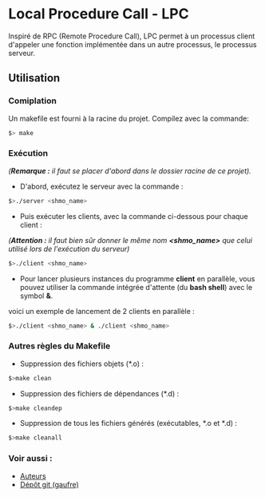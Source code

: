 # Local Procedure Call - LPC

Inspiré de RPC (Remote Procedure Call), LPC permet à un processus client d'appeler une fonction
implémentée dans un autre processus, le processus serveur.

## Utilisation

### Comiplation

Un makefile est fourni à la racine du projet. Compilez avec la commande:
```bash
$> make
```

### Exécution
_(**Remarque :** il faut se placer d'abord dans le dossier racine de ce projet)._

* D'abord, exécutez le serveur avec la commande :
```bash
$>./server <shmo_name>
```
* Puis exécuter les clients, avec la commande ci-dessous pour chaque client :

_(**Attention :** il faut bien sûr donner le même nom **<shmo_name>** que celui utilisé lors de l'exécution du serveur)_
```bash
$>./client <shmo_name>
```
* Pour lancer plusieurs instances du programme **client** en parallèle, vous pouvez utiliser la commande intégrée d'attente (du **bash shell**) avec le symbol **&**.

voici un exemple de lancement de 2 clients en parallèle :

```bash
$>./client <shmo_name> & ./client <shmo_name>
```



### Autres règles du Makefile

* Suppression des fichiers objets (*.o) :
```bash
$>make clean
```
* Suppression des fichiers de dépendances (*.d) :
```bash
$>make cleandep
```
* Suppression de tous les fichiers générés (exécutables, *.o et *.d) :
```bash
$>make cleanall
```


### Voir aussi :

- [Auteurs](AUTHORS.md)
- [Dépôt git (gaufre)](https://gaufre.informatique.univ-paris-diderot.fr/alid/prog-system-av-project)
